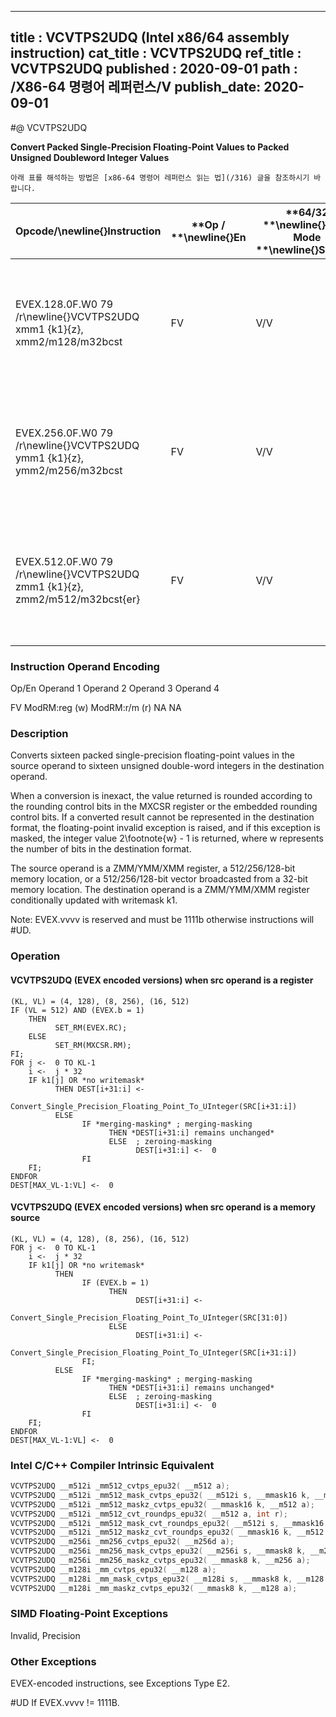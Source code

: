 ----------------------------
title : VCVTPS2UDQ (Intel x86/64 assembly instruction)
cat_title : VCVTPS2UDQ
ref_title : VCVTPS2UDQ
published : 2020-09-01
path : /X86-64 명령어 레퍼런스/V
publish_date: 2020-09-01
----------------------------


#@ VCVTPS2UDQ

**Convert Packed Single-Precision Floating-Point Values to Packed Unsigned Doubleword Integer Values**

```lec-info
아래 표를 해석하는 방법은 [x86-64 명령어 레퍼런스 읽는 법](/316) 글을 참조하시기 바랍니다.
```

|**Opcode/**\newline{}**Instruction**|**Op / **\newline{}**En**|**64/32 **\newline{}**bit Mode **\newline{}**Support**|**CPUID **\newline{}**Feature **\newline{}**Flag**|**Description**|
|------------------------------------|-------------------------|------------------------------------------------------|--------------------------------------------------|---------------|
|EVEX.128.0F.W0 79 /r\newline{}VCVTPS2UDQ xmm1 {k1}{z}, xmm2/m128/m32bcst|FV|V/V|AVX512VL\newline{}AVX512F|Convert four packed single precision floating-point values from xmm2/m128/m32bcst to four packed unsigned doubleword values in xmm1 subject to writemask k1.|
|EVEX.256.0F.W0 79 /r\newline{}VCVTPS2UDQ ymm1 {k1}{z}, ymm2/m256/m32bcst|FV|V/V|AVX512VL\newline{}AVX512F|Convert eight packed single precision floating-point values from ymm2/m256/m32bcst to eight packed unsigned doubleword values in ymm1 subject to writemask k1.|
|EVEX.512.0F.W0 79 /r\newline{}VCVTPS2UDQ zmm1 {k1}{z}, zmm2/m512/m32bcst{er}|FV|V/V|AVX512F|Convert sixteen packed single-precision floating-point values from zmm2/m512/m32bcst to sixteen packed unsigned doubleword values in zmm1 subject to writemask k1.|
###                                                        Instruction Operand Encoding


Op/En Operand 1 Operand 2 Operand 3 Operand 4

  FV ModRM:reg (w) ModRM:r/m (r) NA NA

### Description


Converts sixteen packed single-precision floating-point values in the source operand to sixteen unsigned double-word integers in the destination operand.

When a conversion is inexact, the value returned is rounded according to the rounding control bits in the MXCSR register or the embedded rounding control bits. If a converted result cannot be represented in the destination format, the floating-point invalid exception is raised, and if this exception is masked, the integer value 2\footnote{w}  - 1 is returned, where w represents the number of bits in the destination format.

The source operand is a ZMM/YMM/XMM register, a 512/256/128-bit memory location, or a 512/256/128-bit vector broadcasted from a 32-bit memory location. The destination operand is a ZMM/YMM/XMM register conditionally updated with writemask k1. 

Note: EVEX.vvvv is reserved and must be 1111b otherwise instructions will #UD.


### Operation
#### VCVTPS2UDQ (EVEX encoded versions) when src operand is a register
```info-verb
(KL, VL) = (4, 128), (8, 256), (16, 512)
IF (VL = 512) AND (EVEX.b = 1) 
    THEN
          SET_RM(EVEX.RC);
    ELSE 
          SET_RM(MXCSR.RM);
FI;
FOR j <-  0 TO KL-1
    i <-  j * 32
    IF k1[j] OR *no writemask*
          THEN DEST[i+31:i] <-
                Convert_Single_Precision_Floating_Point_To_UInteger(SRC[i+31:i])
          ELSE 
                IF *merging-masking* ; merging-masking
                      THEN *DEST[i+31:i] remains unchanged*
                      ELSE  ; zeroing-masking
                            DEST[i+31:i] <-  0
                FI
    FI;
ENDFOR
DEST[MAX_VL-1:VL] <-  0
```
#### VCVTPS2UDQ (EVEX encoded versions) when src operand is a memory source
```info-verb
(KL, VL) = (4, 128), (8, 256), (16, 512)
FOR j <-  0 TO KL-1
    i <-  j * 32
    IF k1[j] OR *no writemask*
          THEN 
                IF (EVEX.b = 1) 
                      THEN
                            DEST[i+31:i] <-
                Convert_Single_Precision_Floating_Point_To_UInteger(SRC[31:0])
                      ELSE 
                            DEST[i+31:i] <-
                Convert_Single_Precision_Floating_Point_To_UInteger(SRC[i+31:i])
                FI;
          ELSE 
                IF *merging-masking* ; merging-masking
                      THEN *DEST[i+31:i] remains unchanged*
                      ELSE  ; zeroing-masking
                            DEST[i+31:i] <-  0
                FI
    FI;
ENDFOR
DEST[MAX_VL-1:VL] <-  0
```

### Intel C/C++ Compiler Intrinsic Equivalent

```cpp
VCVTPS2UDQ __m512i _mm512_cvtps_epu32( __m512 a);
VCVTPS2UDQ __m512i _mm512_mask_cvtps_epu32( __m512i s, __mmask16 k, __m512 a);
VCVTPS2UDQ __m512i _mm512_maskz_cvtps_epu32( __mmask16 k, __m512 a);
VCVTPS2UDQ __m512i _mm512_cvt_roundps_epu32( __m512 a, int r);
VCVTPS2UDQ __m512i _mm512_mask_cvt_roundps_epu32( __m512i s, __mmask16 k, __m512 a, int r);
VCVTPS2UDQ __m512i _mm512_maskz_cvt_roundps_epu32( __mmask16 k, __m512 a, int r);
VCVTPS2UDQ __m256i _mm256_cvtps_epu32( __m256d a);
VCVTPS2UDQ __m256i _mm256_mask_cvtps_epu32( __m256i s, __mmask8 k, __m256 a);
VCVTPS2UDQ __m256i _mm256_maskz_cvtps_epu32( __mmask8 k, __m256 a);
VCVTPS2UDQ __m128i _mm_cvtps_epu32( __m128 a);
VCVTPS2UDQ __m128i _mm_mask_cvtps_epu32( __m128i s, __mmask8 k, __m128 a);
VCVTPS2UDQ __m128i _mm_maskz_cvtps_epu32( __mmask8 k, __m128 a);
```
### SIMD Floating-Point Exceptions


Invalid, Precision

### Other Exceptions


EVEX-encoded instructions, see Exceptions Type E2.

#UD If EVEX.vvvv != 1111B.

